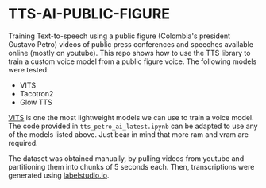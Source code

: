 # TTS-AI-PUBLIC-FIGURE

Training Text-to-speech using a public figure (Colombia's president Gustavo Petro) videos of public press conferences and speeches available online (mostly on youtube). This repo shows how to use the TTS library to train a custom voice model from a public figure voice. The following models were tested:

- VITS
- Tacotron2
- Glow TTS 

[VITS](https://arxiv.org/pdf/2106.06103.pdf) is one the most lightweight models we can use to train a voice model. The code provided in `tts_petro_ai_latest.ipynb` can be adapted to use any of the models listed above. Just bear in mind that more ram and vram are required.

The dataset was obtained manually, by pulling videos from youtube and partitioning them into chunks of 5 seconds each. Then, transcriptions were generated using [labelstudio.io](https://labelstud.io/).





